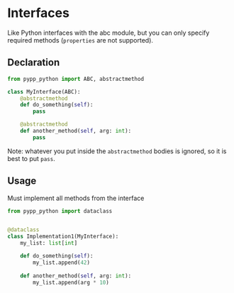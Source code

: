 # Interfaces

Like Python interfaces with the abc module, but you can only specify required methods (`properties` are not supported).

## Declaration

```python
from pypp_python import ABC, abstractmethod

class MyInterface(ABC):
    @abstractmethod
    def do_something(self):
        pass

    @abstractmethod
    def another_method(self, arg: int):
        pass
```

Note: whatever you put inside the `abstractmethod` bodies is ignored, so it is best to put `pass`.

## Usage

Must implement all methods from the interface

```python
from pypp_python import dataclass


@dataclass
class Implementation1(MyInterface):
    my_list: list[int]

    def do_something(self):
        my_list.append(42)
    
    def another_method(self, arg: int):
        my_list.append(arg * 10)
```
